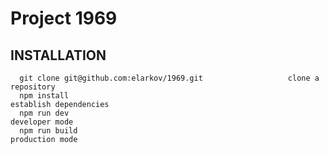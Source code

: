 Project 1969
=============================

INSTALLATION
------------

      git clone git@github.com:elarkov/1969.git                   clone a repository
      npm install                                                 establish dependencies
      npm run dev                                                 developer mode
      npm run build                                               production mode